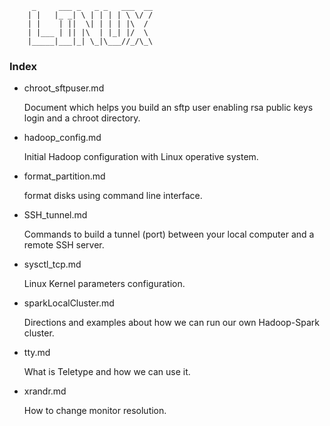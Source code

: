 
         _     ___ _   _ _   ___  __
        | |   |_ _| \ | | | | \ \/ /
        | |    | ||  \| | | | |\  / 
        | |___ | || |\  | |_| |/  \ 
        |_____|___|_| \_|\___//_/\_\


### Index 

- chroot_sftpuser.md

    Document which helps you build an sftp user enabling rsa public keys login and a chroot directory.

- hadoop_config.md

    Initial Hadoop configuration with Linux operative system.

- format_partition.md
  
    format disks using command line interface.

- SSH_tunnel.md

    Commands to build a tunnel (port) between your local computer and a remote SSH server.

- sysctl_tcp.md
    
    Linux Kernel parameters configuration.

- sparkLocalCluster.md

    Directions and examples about how we can run our own Hadoop-Spark cluster.

- tty.md
    
    What is Teletype and how we can use it.

- xrandr.md
  
    How to change monitor resolution.


